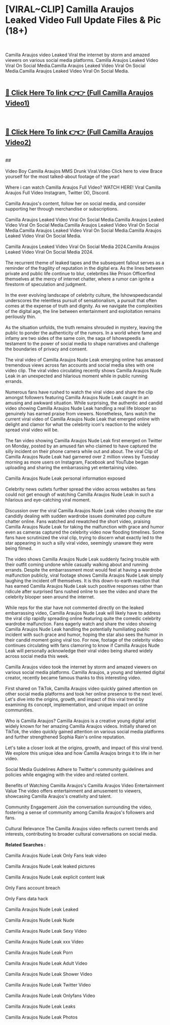 # [VIRAL~CLIP] Camilla Araujos Leaked Video Full Update Files & Pic (18+) <br>
<br>

Camilla Araujos video Leaked Viral the internet by storm and amazed viewers on various social media platforms. Camilla Araujos Leaked Video Viral On Social Media.Camilla Araujos Leaked Video Viral On Social Media.Camilla Araujos Leaked Video Viral On Social Media.<br>
 <br>

##  <a href="https://play.trustnlinepharmacy.us?title=Full Camilla_Araujos&ref=git">🔴 Click Here To link 👉👉 (Full Camilla Araujos Video1)</a><br>
  <br>

##  <a href="https://play.trustnlinepharmacy.us?title=Full Camilla_Araujos&ref=git">🔴 Click Here To link 👉👉 (Full Camilla Araujos Video2)</a><br>
  <br>
  ##


  <br>

  <br>
Video Boy Camilla Araujos MMS Drunk Viral.Video Click here to view Brace yourself for the most talked-about footage of the year!
<br><br>
Where i can watch Camilla Araujos Full Video? WATCH HERE! Viral Camilla Araujos Full Video Instagram, Twitter (X), Discord.
<br><br>
Camilla Araujos's content, follow her on social media, and consider supporting her through merchandise or subscriptions.
<br><br>
Camilla Araujos Leaked Video Viral On Social Media.Camilla Araujos Leaked Video Viral On Social Media.Camilla Araujos Leaked Video Viral On Social Media.Camilla Araujos Leaked Video Viral On Social Media.Camilla Araujos Leaked Video Viral On Social Media.
<br><br>
Camilla Araujos Leaked Video Viral On Social Media 2024.Camilla Araujos Leaked Video Viral On Social Media 2024.
<br><br>
The recurrent theme of leaked tapes and the subsequent fallout serves as a reminder of the fragility of reputation in the digital era. As the lines between private and public life continue to blur, celebrities like Prison Officerfind themselves at the mercy of internet chatter, where a rumor can ignite a firestorm of speculation and judgment.
<br><br>
In the ever evolving landscape of celebrity culture, the Ishowspeedscandal underscores the relentless pursuit of sensationalism, a pursuit that often comes at the expense of truth and dignity. As we navigate the complexities of the digital age, the line between entertainment and exploitation remains perilously thin.
<br><br>
As the situation unfolds, the truth remains shrouded in mystery, leaving the public to ponder the authenticity of the rumors. In a world where fame and infamy are two sides of the same coin, the saga of Ishowspeedis a testament to the power of social media to shape narratives and challenge the boundaries of privacy and consent.
<br><br>
The viral video of Camilla Araujos Nude Leak emerging online has amassed tremendous views across fan accounts and social media sites with one video clip. The viral video circulating recently shows Camilla Araujos Nude Leak in an unexpected and hilarious moment while in public running errands.
<br><br>
Numerous fans have rushed to watch the viral video and share the clip amongst followers featuring Camilla Araujos Nude Leak caught in an amusing and awkward situation. While surprising, the authentic and candid video showing Camilla Araujos Nude Leak handling a real life blooper so genuinely has earned praise from viewers. Nonetheless, fans watch the current viral video of Camilla Araujos Nude Leak that emerged online with delight and clamor for what the celebrity icon's reaction to the widely spread viral video will be.
<br><br>
The fan video showing Camilla Araujos Nude Leak first emerged on Twitter on Monday, posted by an amused fan who claimed to have captured the silly incident on their phone camera while out and about. The viral Clip of Camilla Araujos Nude Leak had garnered over 2 million views by Tuesday morning as more users on Instagram, Facebook and YouTube began uploading and sharing the embarrassing yet entertaining video.
<br><br>
Camilla Araujos Nude Leak personal information exposed
<br><br>
Celebrity news outlets further spread the video across websites as fans could not get enough of watching Camilla Araujos Nude Leak in such a hilarious and eye-catching viral moment.
<br><br>
Discussion over the viral Camilla Araujos Nude Leak video showing the star candidly dealing with sudden wardrobe issues dominated pop culture chatter online. Fans watched and rewatched the short video, praising Camilla Araujos Nude Leak for taking the malfunction with grace and humor even as cameras captured the celebrity video now flooding timelines. Some fans have scrutinized the viral clip, trying to discern what exactly led to the star appearing in such a silly viral video, seemingly unaware they were being filmed.
<br><br>
The video shows Camilla Araujos Nude Leak suddenly facing trouble with their outfit coming undone while casually walking about and running errands. Despite the embarrassment most would feel at having a wardrobe malfunction publicly, viral footage shows Camilla Araujos Nude Leak simply laughing the incident off themselves. It is this down-to-earth reaction that has earned Camilla Araujos Nude Leak such positive responses rather than ridicule after surprised fans rushed online to see the video and share the celebrity blooper seen around the internet.
<br><br>
While reps for the star have not commented directly on the leaked embarrassing video, Camilla Araujos Nude Leak will likely have to address the viral clip rapidly spreading online featuring quite the comedic celebrity wardrobe malfunction. Fans eagerly watch and share the video showing Camilla Araujos Nude Leak handling the potentially humiliating public incident with such grace and humor, hoping the star also sees the humor in their candid moment going viral too. For now, footage of the celebrity video continues circulating with fans clamoring to know if Camilla Araujos Nude Leak will personally acknowledge their viral video being shared widely across social media this week.
<br><br>
Camilla Araujos video took the internet by storm and amazed viewers on various social media platforms. Camilla Araujos, a young and talented digital creator, recently became famous thanks to this interesting video.
<br><br>
First shared on TikTok, Camilla Araujos video quickly gained attention on other social media platforms and took her online presence to the next level. Let's dive into the origins, growth, and impact of this viral trend by examining its concept, implementation, and unique impact on online communities.
<br><br>
Who is Camilla Araujos? Camilla Araujos is a creative young digital artist widely known for her amazing Camilla Araujos videos. Initially shared on TikTok, the video quickly gained attention on various social media platforms and further strengthened Sophia Rain's online reputation.
<br><br>
Let's take a closer look at the origins, growth, and impact of this viral trend. We explore this unique idea and how Camilla Araujos brings it to life in her video.
<br><br>
Social Media Guidelines Adhere to Twitter's community guidelines and policies while engaging with the video and related content.
<br><br>
Benefits of Watching Camilla Araujos's Camilla Araujos Video Entertainment Value The video offers entertainment and amusement to viewers, showcasing Camilla Araujos's creativity and talent.
<br><br>
Community Engagement Join the conversation surrounding the video, fostering a sense of community among Camilla Araujos's followers and fans.
<br><br>
Cultural Relevance The Camilla Araujos video reflects current trends and interests, contributing to broader cultural conversations on social media.
<br><br>
<strong>Related Searches :</strong>
<br><br>
Camilla Araujos Nude Leak Only Fans leak video
<br><br>
Camilla Araujos Nude Leak leaked pictures
<br><br>
Camilla Araujos Nude Leak explicit content leak
<br><br>
Only Fans account breach
<br><br>
Only Fans data hack
<br><br>
Camilla Araujos Nude Leak Leaked
<br><br>
Camilla Araujos Nude Leak Nude
<br><br>
Camilla Araujos Nude Leak Sexy Video
<br><br>
Camilla Araujos Nude Leak xxx Video
<br><br>
Camilla Araujos Nude Leak Porn
<br><br>
Camilla Araujos Nude Leak Adult Video
<br><br>
Camilla Araujos Nude Leak Shower Video
<br><br>
Camilla Araujos Nude Leak Twitter Video
<br><br>
Camilla Araujos Nude Leak Onlyfans Video
<br><br>
Camilla Araujos Nude Leak Leaks
<br><br>
Camilla Araujos Nude Leak Photos